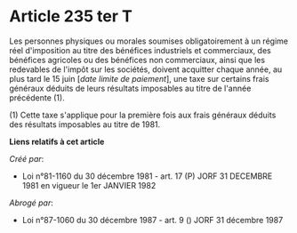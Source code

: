 # Article 235 ter T

Les personnes physiques ou morales soumises obligatoirement à un régime réel d'imposition au titre des bénéfices industriels
et commerciaux, des bénéfices agricoles ou des bénéfices non commerciaux, ainsi que les redevables de l'impôt sur les
sociétés, doivent acquitter chaque année, au plus tard le 15 juin [*date limite de paiement*], une taxe sur certains frais
généraux déduits de leurs résultats imposables au titre de l'année précédente (1).

(1) Cette taxe s'applique pour la première fois aux frais généraux déduits des résultats imposables au titre de 1981.

**Liens relatifs à cet article**

_Créé par_:

  - Loi n°81-1160 du 30 décembre 1981 - art. 17 (P) JORF 31 DECEMBRE 1981 en vigueur le 1er JANVIER 1982

_Abrogé par_:

  - Loi n°87-1060 du 30 décembre 1987 - art. 9 () JORF 31 décembre 1987
